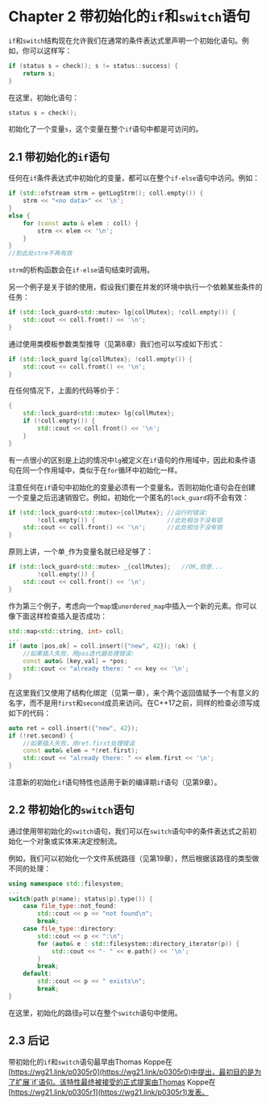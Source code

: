 # Chapter 2 带初始化的`if`和`switch`语句

`if`和`switch`结构现在允许我们在通常的条件表达式里声明一个初始化语句。例如，你可以这样写：

```cpp
if (status s = check(); s != status::success) {
    return s;
}
```

在这里，初始化语句：

```cpp
status s = check();
```

初始化了一个变量`s`，这个变量在整个`if`语句中都是可访问的。

## 2.1 带初始化的`if`语句

任何在`if`条件表达式中初始化的变量，都可以在整个`if-else`语句中访问。例如：

```cpp
if (std::ofstream strm = getLogStrm(); coll.empty()) {
    strm << "<no data>" << '\n';
}
else {
    for (const auto & elem : coll) {
        strm << elem << '\n';
    }
}
//到此处strm不再有效
```

`strm`的析构函数会在`if-else`语句结束时调用。

另一个例子是关于锁的使用，假设我们要在并发的环境中执行一个依赖某些条件的任务：

```cpp
if (std::lock_guard<std::mutex> lg{collMutex}; !coll.empty()) {
    std::cout << coll.fromt() << '\n';
}
```

通过使用类模板参数类型推导（见第8章）我们也可以写成如下形式：

```cpp
if (std::lock_guard lg{collMutex}; !coll.empty()) {
    std::cout << coll.fromt() << '\n';
}
```

在任何情况下，上面的代码等价于：

```cpp
{
    std::lock_guard<std::mutex> lg{collMutex};
    if (!coll.empty()) {
        std::cout << coll.front() << '\n';
    }
}
```

有一点很小的区别是上边的情况中`lg`被定义在`if`语句的作用域中，因此和条件语句在同一个作用域中，类似于在`for`循环中初始化一样。

注意任何在`if`语句中初始化的变量必须有一个变量名。否则初始化语句会在创建一个变量之后迅速销毁它。例如，初始化一个匿名的`lock_guard`将不会有效：

```cpp
if (std::lock_guard<std::mutex>{collMutex}; //运行时错误:
        !coll.empty()) {                    //此处相当于没有锁
    std::cout << coll.front() << '\n';      //此处相当于没有锁
}
```

原则上讲，一个单`_`作为变量名就已经足够了：

```cpp
if (std::lock_guard<std::mutex> _{collMutes};   //OK,但是...
        !coll.empty()) {
    std::cout << coll.front() << '\n';
}
```

作为第三个例子，考虑向一个`map`或`unordered_map`中插入一个新的元素。你可以像下面这样检查插入是否成功：

```cpp
std::map<std::string, int> coll;
...
if (auto [pos,ok] = coll.insert({"new", 42}); !ok) {
    //如果插入失败，用pos迭代器处理错误:
    const auto& [key,val] = *pos;
    std::cout << "already there: " << key << '\n';
}
```

在这里我们又使用了结构化绑定（见第一章），来个两个返回值赋予一个有意义的名字，而不是用`first`和`second`成员来访问。在C++17之前，同样的检查必须写成如下的代码：

```cpp
auto ret = coll.insert({"new", 42});
if (!ret.second) {
    //如果插入失败，用ret.first处理错误
    const auto& elem = *(ret.first);
    std::cout << "already there: " << elem.first << '\n';
}
```

注意新的初始化`if`语句特性也适用于新的编译期`if`语句（见第9章）。

## 2.2 带初始化的`switch`语句

通过使用带初始化的`switch`语句，我们可以在`switch`语句中的条件表达式之前初始化一个对象或实体来决定控制流。

例如，我们可以初始化一个文件系统路径（见第19章），然后根据该路径的类型做不同的处理：

```cpp
using namespace std::filesystem;
...
switch(path p(name); status(p).type()) {
    case file_type::not_found:
        std::cout << p << "not found\n";
        break;
    case file_type::directory:
        std::cout << p << ":\n";
        for (auto& e : std::filesystem::directory_iterator(p)) {
            std::cout << "- " << e.path() << '\n';
        }
        break;
    default:
        std::cout << p << " exists\n";
        break;
}
```

在这里，初始化的路径`p`可以在整个`switch`语句中使用。

## 2.3 后记

带初始化的`if`和`switch`语句最早由Thomas Koppe在[https://wg21.link/p0305r0](https://wg21.link/p0305r0)中提出，最初目的是为了扩展`if`语句。该特性最终被接受的正式提案由Thomas Koppe在[https://wg21.link/p0305r1](https://wg21.link/p0305r1)发表。

